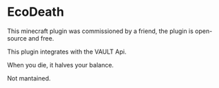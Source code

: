 # EcoDeath

This minecraft plugin was commissioned by a friend, the plugin is open-source and free.

This plugin integrates with the VAULT Api.

When you die, it halves your balance.

Not mantained.
